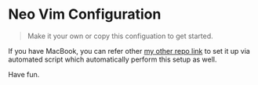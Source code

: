 # Neo Vim Configuration

> Make it your own or copy this configuation to get started.

If you have MacBook, you can refer other [my other repo link](https://github.com/rehannali/mac-fresh-setup) to set it up via automated script which automatically perform this setup as well.

Have fun. 
